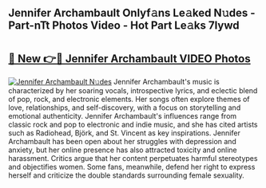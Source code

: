 ## Jennifer Archambault Onlyf𝚊ns Le𝚊ked N𝚞des - Part-nTt Photos Video - Hot Part Le𝚊ks 7Iywd

# <h2><a href="http://ab64549.deff.icu/?id=Jennifer+Archambault">🔗 New 👉🔴 Jennifer Archambault VIDEO Photos</a></h2>

[![Jennifer Archambault N𝚞des](https://i.imgur.com/rIISA9y.gif)](http://ab64549.deff.icu/?id=Jennifer+Archambault)
Jennifer Archambault's music is characterized by her soaring vocals, introspective lyrics, and eclectic blend of pop, rock, and electronic elements. Her songs often explore themes of love, relationships, and self-discovery, with a focus on storytelling and emotional authenticity. Jennifer Archambault's influences range from classic rock and pop to electronic and indie music, and she has cited artists such as Radiohead, Björk, and St. Vincent as key inspirations. Jennifer Archambault has been open about her struggles with depression and anxiety, but her online presence has also attracted toxicity and online harassment. Critics argue that her content perpetuates harmful stereotypes and objectifies women. Some fans, meanwhile, defend her right to express herself and criticize the double standards surrounding female sexuality.
